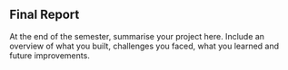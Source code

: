 <!--
This report will be completed during the final ship.  You do not need to edit it during Ship 3.
-->

## Final Report

At the end of the semester, summarise your project here.  Include an overview of what you built, challenges you faced, what you learned and future improvements.